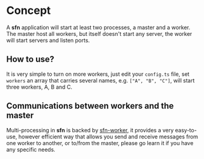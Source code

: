 # Concept

A **sfn** application will start at least two processes, a master and a worker.
The master host all workers, but itself doesn't start any server, the worker 
will start servers and listen ports.

## How to use?

It is very simple to turn on more workers, just edit your `config.ts` file, 
set `workers` an array that carries several names, e.g. `["A", "B", "C"]`, will
start three workers, A, B and C.

## Communications between workers and the master

Multi-processing in **sfn** is backed by 
[sfn-worker](https://github.com/hyurl/sfn-worker), it provides a very 
easy-to-use, however efficient way that allows you send and receive messages 
from one worker to another, or to/from the master, please go learn it if you 
have any specific needs.